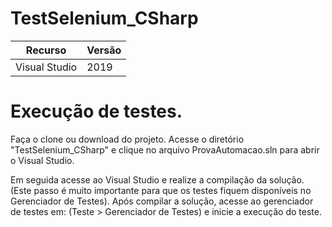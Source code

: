 # TestSelenium_CSharp

|    Recurso    | Versão |
| ------------- | ------ |
| Visual Studio |   2019 |


# Execução de testes.

Faça o clone ou download do projeto.
Acesse o diretório "TestSelenium_CSharp" e clique no arquivo ProvaAutomacao.sln para abrir o Visual Studio. 

Em seguida acesse ao Visual Studio e realize a compilação da solução. (Este passo é muito importante para que os testes fiquem disponíveis no Gerenciador de Testes). 
Após compilar a solução, acesse ao gerenciador de testes em: (Teste > Gerenciador de Testes) e inicie a execução do teste. 
